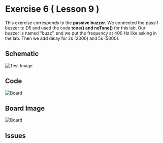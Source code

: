 


# Exercise 6 ( Lesson 9 ) 

This exercise corresponds to the **passive buzzer**. We connected the passif buzzer to D5 and used the code **tone() and noTone()** for this lab.
Our buzzer is named “buzz”, and we put the frequency at 400 Hz like asking in the lab.
Then we add delay for 2s (2000) and 5s (5000).


## Schematic 
![Test Image](photo.png?raw=true)

## Code
![Board](Arduino_LED.gif?raw=true)
  
## Board Image
![Board](Arduino_LED.gif?raw=true)

## Issues
